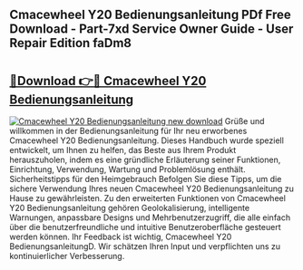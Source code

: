 ## Cmacewheel Y20 Bedienungsanleitung PDf Free Download - Part-7xd Service Owner Guide - User Repair Edition faDm8

# <h2><a href="http://df3z368.blite.top/?on=Cmacewheel+Y20+Bedienungsanleitung">🔗Download 👉🔴 Cmacewheel Y20 Bedienungsanleitung</a></h2>

[![Cmacewheel Y20 Bedienungsanleitung new download](https://i.imgur.com/lujVjoI.png)](http://df3z368.blite.top/?on=Cmacewheel+Y20+Bedienungsanleitung)
Grüße und willkommen in der Bedienungsanleitung für Ihr neu erworbenes Cmacewheel Y20 Bedienungsanleitung. Dieses Handbuch wurde speziell entwickelt, um Ihnen zu helfen, das Beste aus Ihrem Produkt herauszuholen, indem es eine gründliche Erläuterung seiner Funktionen, Einrichtung, Verwendung, Wartung und Problemlösung enthält. Sicherheitstipps für den Heimgebrauch Befolgen Sie diese Tipps, um die sichere Verwendung Ihres neuen Cmacewheel Y20 Bedienungsanleitung zu Hause zu gewährleisten. Zu den erweiterten Funktionen von Cmacewheel Y20 Bedienungsanleitung gehören Geolokalisierung, intelligente Warnungen, anpassbare Designs und Mehrbenutzerzugriff, die alle einfach über die benutzerfreundliche und intuitive Benutzeroberfläche gesteuert werden können. Ihr Feedback ist wichtig, Cmacewheel Y20 BedienungsanleitungD. Wir schätzen Ihren Input und verpflichten uns zu kontinuierlicher Verbesserung.
